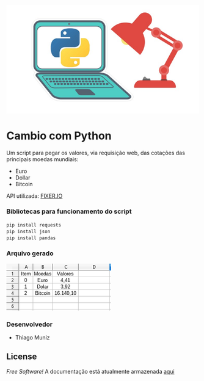 ![Python](pythongithub.jpg)

# Cambio com Python
Um script para pegar os valores, via requisição web, das cotações das principais moedas mundiais:
  - Euro
  - Dollar
  - Bitcoin

API utilizada: [FIXER.IO](https://fixer.io/)

### Bibliotecas para funcionamento do script
```sh
pip install requests
pip install json
pip install pandas
```


### Arquivo gerado
![Python](valores.png)

### Desenvolvedor

 - Thiago Muniz

License
----
*Free Software!* A documentação está atualmente armazenada [aqui](https://github.com/tmtic/cambio-moedas.git)